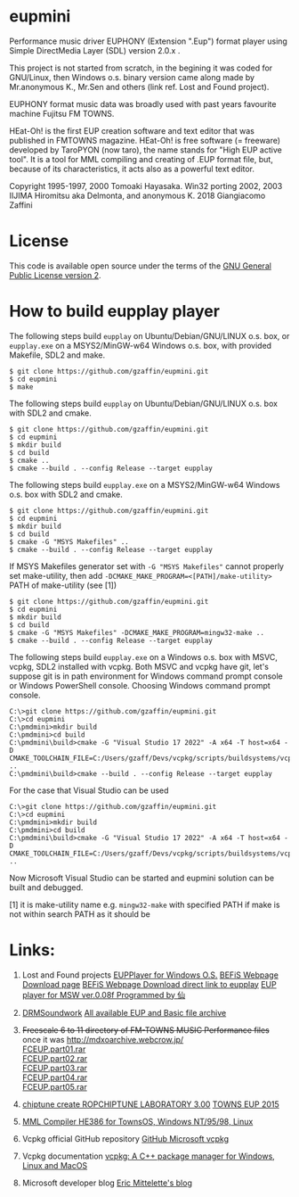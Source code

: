 # eupmini
Performance music driver EUPHONY (Extension ".Eup") format player using Simple DirectMedia Layer (SDL) version 2.0.x .

This project is not started from scratch, in the begining it was coded for GNU/Linux, then Windows o.s. binary version came along made by Mr.anonymous K., Mr.Sen and others (link ref. Lost and Found project).

EUPHONY format music data was broadly used with past years favourite machine Fujitsu FM TOWNS.

HEat-Oh! is the first EUP creation software and text editor that was published in FMTOWNS magazine. HEat-Oh! is free software (= freeware) developed by TaroPYON (now taro), the name stands for "High EUP active tool".
It is a tool for MML compiling and creating of .EUP format file, but, because of its characteristics, it acts also as a powerful text editor.

Copyright
1995-1997, 2000 Tomoaki Hayasaka.
Win32 porting 2002, 2003 IIJIMA Hiromitsu aka Delmonta, and anonymous K.
2018 Giangiacomo Zaffini

# License

This code is available open source under the terms of the [GNU General Public License version 2](https://opensource.org/licenses/GPL-2.0).

# How to build eupplay player

The following steps build `eupplay` on Ubuntu/Debian/GNU/LINUX o.s. box, or `eupplay.exe` on a MSYS2/MinGW-w64 Windows o.s. box, with provided Makefile, SDL2 and make.

```shell/bash shell
$ git clone https://github.com/gzaffin/eupmini.git
$ cd eupmini
$ make
```

The following steps build `eupplay` on Ubuntu/Debian/GNU/LINUX o.s. box with SDL2 and cmake.

```GNU/linux bash
$ git clone https://github.com/gzaffin/eupmini.git
$ cd eupmini
$ mkdir build
$ cd build
$ cmake ..
$ cmake --build . --config Release --target eupplay
```

The following steps build `eupplay.exe` on a MSYS2/MinGW-w64 Windows o.s. box with SDL2 and cmake.

```msys2/mingw bash
$ git clone https://github.com/gzaffin/eupmini.git
$ cd eupmini
$ mkdir build
$ cd build
$ cmake -G "MSYS Makefiles" ..
$ cmake --build . --config Release --target eupplay
```

If MSYS Makefiles generator set with `-G "MSYS Makefiles"` cannot properly set make-utility,
then add `-DCMAKE_MAKE_PROGRAM=<[PATH]/make-utility>` PATH of make-utility (see [1])

```windows command-line interface
$ git clone https://github.com/gzaffin/eupmini.git
$ cd eupmini
$ mkdir build
$ cd build
$ cmake -G "MSYS Makefiles" -DCMAKE_MAKE_PROGRAM=mingw32-make ..
$ cmake --build . --config Release --target eupplay
```

The following steps build `eupplay.exe` on a Windows o.s. box with MSVC, vcpkg, SDL2 installed with vcpkg. Both MSVC and vcpkg have git, let's suppose git is in path environment for Windows command prompt console or Windows PowerShell console.
Choosing Windows command prompt console.

```windows command-line interface
C:\>git clone https://github.com/gzaffin/eupmini.git
C:\>cd eupmini
C:\pmdmini>mkdir build
C:\pmdmini>cd build
C:\pmdmini\build>cmake -G "Visual Studio 17 2022" -A x64 -T host=x64 -D CMAKE_TOOLCHAIN_FILE=C:/Users/gzaff/Devs/vcpkg/scripts/buildsystems/vcpkg.cmake ..
C:\pmdmini\build>cmake --build . --config Release --target eupplay
```

For the case that Visual Studio can be used

```windows command-line interface
C:\>git clone https://github.com/gzaffin/eupmini.git
C:\>cd eupmini
C:\pmdmini>mkdir build
C:\pmdmini>cd build
C:\pmdmini\build>cmake -G "Visual Studio 17 2022" -A x64 -T host=x64 -D CMAKE_TOOLCHAIN_FILE=C:/Users/gzaff/Devs/vcpkg/scripts/buildsystems/vcpkg.cmake ..
```
Now Microsoft Visual Studio can be started and eupmini solution can be built and debugged.

[1]
it is make-utility name e.g. `mingw32-make` with specified PATH if make is not within search PATH as it should be

# Links:

1. Lost and Found projects
[EUPPlayer for Windows O.S.](http://heisei.dennougedougakkai-ndd.org/pub/werkzeug/EUPPlayer/)
[BEFiS Webpage Download page](http://www.purose.net/befis/download/)
[BEFiS Webpage Download direct link to eupplay](http://www.purose.net/befis/download/lib/eupplay.lzh)
[EUP player for MSW  ver.0.08f Programmed by 仙](http://www.ym2149.com/fmtowns_eup.zip)

2. [DRMSoundwork](http://www.boreas.dti.ne.jp/~nudi-drm/)
[All available EUP and Basic file archive](http://www.boreas.dti.ne.jp/~nudi-drm/sound/townsmml/arcfiles.lzh)

3. ~~Freescale 6 to 11 directory of FM-TOWNS MUSIC Performance files~~ once it was http://mdxoarchive.webcrow.jp/  
[FCEUP.part01.rar](https://1drv.ms/u/s!Ajr-D58Azu8jiCTHyA1vUPxhrBQB?e=45oXmT)  
[FCEUP.part02.rar](https://1drv.ms/u/s!Ajr-D58Azu8jiCJQp0cOXtFV4A6K?e=3dSphi)  
[FCEUP.part03.rar](https://1drv.ms/u/s!Ajr-D58Azu8jiCODxoiyh-K0Qri2?e=y5xiRF)  
[FCEUP.part04.rar](https://1drv.ms/u/s!Ajr-D58Azu8jiCY7yolQ9048VFEj?e=R2NfL6)  
[FCEUP.part05.rar](https://1drv.ms/u/s!Ajr-D58Azu8jiCUmFNyllNmNOHr4?e=pIG7Km)  

5. [chiptune create ROPCHIPTUNE LABORATORY 3.00](http://rophon.music.coocan.jp/chiptune.htm)
[TOWNS EUP 2015](http://rophon.music.coocan.jp/chiptune.htm)

6. [MML Compiler HE386 for TownsOS, Windows NT/95/98, Linux](http://www.runser.jp/softlib.html)

7. Vcpkg official GitHub repository
[GitHub Microsoft vcpkg](https://github.com/Microsoft/vcpkg)

8. Vcpkg documentation
[vcpkg: A C++ package manager for Windows, Linux and MacOS](https://docs.microsoft.com/en-us/cpp/build/vcpkg?view=vs-2019)

9. Microsoft developer blog
[Eric Mittelette's blog](https://devblogs.microsoft.com/cppblog/vcpkg-a-tool-to-acquire-and-build-c-open-source-libraries-on-windows/)
